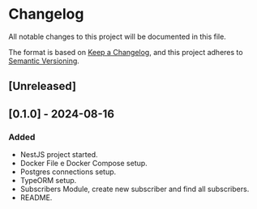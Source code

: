 # Changelog

All notable changes to this project will be documented in this file.

The format is based on [Keep a Changelog](https://keepachangelog.com/en/1.1.0/),
and this project adheres to [Semantic Versioning](https://semver.org/spec/v2.0.0.html).

## [Unreleased]

## [0.1.0] - 2024-08-16
### Added
- NestJS project started.
- Docker File e Docker Compose setup.
- Postgres connections setup.
- TypeORM setup.
- Subscribers Module, create new subscriber and find all subscribers.
- README.